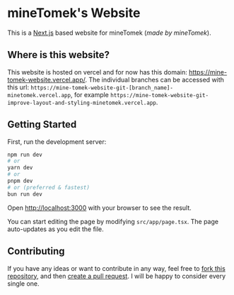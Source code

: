 # mineTomek's Website

This is a [Next.js](https://nextjs.org/) based website for mineTomek (_made by mineTomek_).

## Where is this website?

This website is hosted on vercel and for now has this domain: https://mine-tomek-website.vercel.app/. The individual branches can be accessed with this url: `https://mine-tomek-website-git-[branch_name]-minetomek.vercel.app`, for example `https://mine-tomek-website-git-improve-layout-and-styling-minetomek.vercel.app`.

## Getting Started

First, run the development server:

```bash
npm run dev
# or
yarn dev
# or
pnpm dev
# or (preferred & fastest)
bun run dev
```

Open [http://localhost:3000](http://localhost:3000) with your browser to see the result.

You can start editing the page by modifying `src/app/page.tsx`. The page auto-updates as you edit the file.

## Contributing

If you have any ideas or want to contribute in any way, feel free to [fork this repository](https://docs.github.com/en/get-started/quickstart/fork-a-repo), and then [create a pull request](https://docs.github.com/en/pull-requests/collaborating-with-pull-requests/proposing-changes-to-your-work-with-pull-requests/about-pull-requests). I will be happy to consider every single one.
